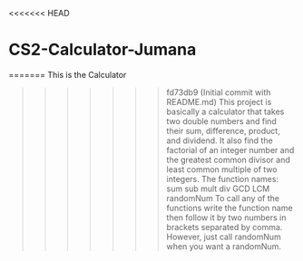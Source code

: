 <<<<<<< HEAD
# CS2-Calculator-Jumana
=======
This is the Calculator
>>>>>>> fd73db9 (Initial commit with README.md)
This project is basically a calculator that takes two double numbers and find their sum, difference, product, and dividend. It also find the factorial of an integer number and the greatest common divisor and least common multiple of two integers.
The function names:
sum
sub
mult
div
GCD
LCM
randomNum
To call any of the functions write the function name then follow it by two numbers in brackets separated by comma. However, just call randomNum when you want a randomNum.
